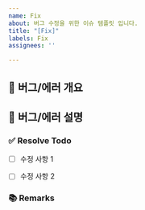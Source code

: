 ```yaml
---
name: Fix
about: 버그 수정을 위한 이슈 템플릿 입니다.
title: "[Fix]"
labels: Fix
assignees: ''

---
```


## 🐞 버그/에러 개요
<!-- 간단하게 한줄로 어떤 버그/에러인지 요약해서 적습니다 -->

## 📝 버그/에러 설명
<!--  어떤 에러가 어떤 상황에서 발생했는지 Given-When-Then 형식으로 적습니다 -->

### ✅ Resolve Todo
<!-- 에러/버그 수정 항목을 나열합니다 (PR할 때에는 모두 체크되어야함) -->
- [ ] 수정 사항 1
- [ ] 수정 사항 2


### 📚 Remarks
<!-- 이슈 해결에 있어 비고사항이 있었다면 적습니다 -->
